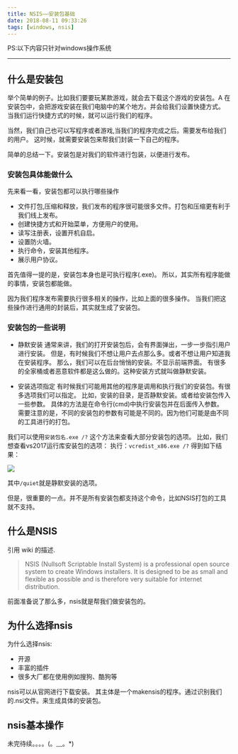 ```yaml
---
title: NSIS——安装包基础
date: 2018-08-11 09:33:26
tags: [windows, nsis]
---
```


PS:以下内容只针对windows操作系统

----

## 什么是安装包

举个简单的例子。比如我们要要玩某款游戏，就会去下载这个游戏的安装包。A
在安装包中，会把游戏安装在我们电脑中的某个地方。并会给我们设置快捷方式。
当我们运行快捷方式的时候，就可以运行我们的程序。

当然，我们自己也可以写程序或者游戏,当我们的程序完成之后。需要发布给我们的用户。
这时候，就需要安装包来帮我们封装一下自己的程序。

简单的总结一下。安装包是对我们的软件进行包装，以便进行发布。

### 安装包具体能做什么

先来看一看，安装包都可以执行哪些操作

* 文件打包,压缩和释放，我们发布的程序很可能很多文件。打包和压缩更有利于我们线上发布。
* 创建快捷方式和开始菜单，方便用户的使用。
* 读写注册表，设置开机自启。
* 设置防火墙。
* 执行命令，安装其他程序。
* 展示用户协议。

首先值得一提的是，安装包本身也是可执行程序(.exe)。
所以，其实所有程序能做的事情，安装包都能做。

因为我们程序发布需要执行很多相关的操作，比如上面的很多操作。
当我们把这些操作进行通用的封装后，其实就生成了安装包。

### 安装包的一些说明

* 静默安装
通常来讲，我们的打开安装包后，会有界面弹出，一步一步指引用户进行安装。
但是，有时候我们不想让用户去点那么多。或者不想让用户知道我在安装程序。
那么，我们可以在后台悄悄的安装。不显示前端界面。
有很多的全家桶或者恶意软件都是这么做的。这种安装方式就叫做静默安装。

* 安装选项指定
有时候我们可能用其他的程序是调用和执行我们的安装包。有很多选项我们可以指定。
比如，安装的目录，是否静默安装。或者给安装包传入一些参数。
具体的方法是在命令行(cmd)中执行安装包并在后面传入参数。
需要注意的是，不同的安装包的参数有可能是不同的。因为他们可能是由不同的工具进行的打包。

我们可以使用`安装包名.exe /?` 这个方法来查看大部分安装包的选项。
比如，我们想查看vs2017运行库安装包的选项：
执行：`vcredist_x86.exe /?` 得到如下结果：

![](http://demo-1252736716.picsh.myqcloud.com/WechatIMG118.png)

其中`/quiet`就是静默安装的选项。

但是，很重要的一点。并不是所有安装包都支持这个命令，比如NSIS打包的工具就不支持。

## 什么是NSIS

引用 wiki 的描述.
> NSIS (Nullsoft Scriptable Install System) is a professional open source system to create Windows installers. 
> It is designed to be as small and flexible as possible and is therefore very suitable for internet distribution.

前面准备说了那么多，nsis就是帮我们做安装包的。

## 为什么选择nsis

为什么选择nsis:
* 开源
* 丰富的插件
* 很多大厂都在使用例如搜狗、酷狗等

nsis可以从官网进行下载安装。
其主体是一个makensis的程序。通过识别我们的.nsi文件。来生成具体的安装包。


## nsis基本操作

未完待续。。。。(。﹏。*)

